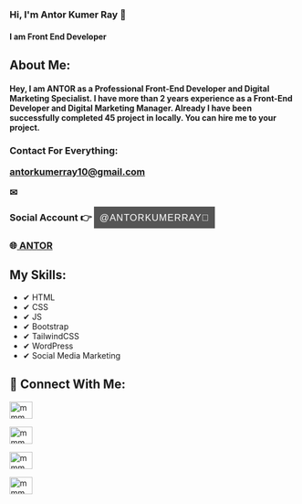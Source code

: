### Hi, I'm Antor Kumer Ray 👋
#### I am Front End Developer

## About Me:
#### <p>Hey, I am ANTOR as a Professional Front-End Developer and Digital Marketing Specialist. I have more than 2 years experience as a Front-End Developer and Digital Marketing Manager. Already I have been successfully completed 45 project in locally. You can hire me to your project.</p>

### Contact For Everything: <p class="mailantor"><a style="font-weight: 500; font-family: sans-serif;" href="mailto:antorkumerray10@gmail.com">antorkumerray10@gmail.com</a></p> ✉
### Social Account 👉 <a style="text-transform: uppercase; background-color: #555555; padding: 10px; color: #fff; text-decoration: none; font-weight: 500; font-family: sans-serif; word-spacing: 10px; letter-spacing: 1px;" class="fbantor" target="_blank" href="https://www.facebook.com/antorkumerray"> @antorkumerray🤍</a>
### 🌐<a class="webantor" target="_blank" href="https://antorkumerray.blogspot.com/"> ANTOR </a>

## My Skills:
- ✔ HTML
- ✔ CSS
- ✔ JS
- ✔ Bootstrap 
- ✔ TailwindCSS 
- ✔ WordPress 
- ✔ Social Media Marketing



## 🥰 Connect With Me:
<p align="left">
<a href="https://twitter.com/mmm" target="blank"><img align="center" src="" alt="mmm" height="30" width="40" /></a>
    
<a href="https://linkedin.com/in/mmm" target="blank"><img align="center" src="https://raw.githubusercontent.com/rahuldkjain/github-profile-readme-generator/master/src/images/icons/Social/linked-in-alt.svg" alt="mmm" height="30" width="40" /></a>

<a href="https://fb.com/mmm" target="blank"><img align="center" src="https://raw.githubusercontent.com/rahuldkjain/github-profile-readme-generator/master/src/images/icons/Social/facebook.svg" alt="mmm" height="30" width="40" /></a>

<a href="https://instagram.com/mmm" target="blank"><img align="center" src="https://raw.githubusercontent.com/rahuldkjain/github-profile-readme-generator/master/src/images/icons/Social/instagram.svg" alt="mmm" height="30" width="40" /></a>
</p>
